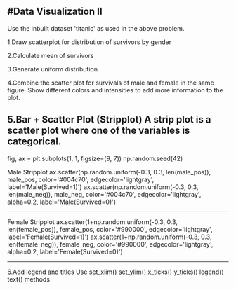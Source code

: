 #Data Visualization II
---
Use the inbuilt dataset 'titanic' as used in the above problem. 

1.Draw scatterplot for distribution of survivors by gender

2.Calculate mean of survivors

3.Generate uniform distribution

4.Combine the scatter plot for survivals of male and female in the same figure. Show different colors and intensities to add more information to the plot. 


5.Bar + Scatter Plot (Stripplot)
A strip plot is a scatter plot where one of the variables is categorical.
---
fig, ax = plt.subplots(1, 1, figsize=(9, 7))
np.random.seed(42)

Male Stripplot
ax.scatter(np.random.uniform(-0.3, 0.3, len(male_pos)), male_pos, color='#004c70', edgecolor='lightgray', label='Male(Survived=1)')
ax.scatter(np.random.uniform(-0.3, 0.3, len(male_neg)), male_neg, color='#004c70', edgecolor='lightgray', alpha=0.2, label='Male(Survived=0)')

---

Female Stripplot
ax.scatter(1+np.random.uniform(-0.3, 0.3, len(female_pos)), female_pos, color='#990000', edgecolor='lightgray', label='Female(Survived=1)')
ax.scatter(1+np.random.uniform(-0.3, 0.3, len(female_neg)), female_neg, color='#990000', edgecolor='lightgray', alpha=0.2, label='Female(Survived=0)')

---

6.Add legend and titles
Use set_xlim()
set_ylim()
x_ticks()
y_ticks()
legend()
text()   methods

